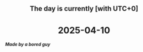 <h2 align=center>The day is currently [with UTC+0]</h2>
<h1 align=center><!--TIME BEGIN-->2025-04-10<!--TIME END--></h1>
<h5>Made by a bored guy</h5>

